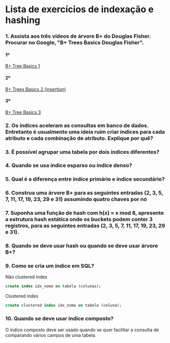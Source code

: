 # Lista de exercícios de indexação e hashing
### 1. Assista aos três vídeos de árvore B+ do Douglas Fisher. Procurar no Google, "B+ Trees Basics Douglas Fisher".
#### 1º 
[B+ Tree Basics 1](https://www.youtube.com/watch?v=CYKRMz8yzVU)
#### 2º
[B+ Trees Basics 2 (insertion)](https://www.youtube.com/watch?v=_nY8yR6iqx4)
#### 3º
[B+ Tree Basics 3](https://www.youtube.com/watch?v=UuncWF0Kuhw)

### 2. Os índices aceleram as consultas em banco de dados. Entretanto é usualmente uma ideia ruim criar índices para cada atributo e cada combinação de atributo. Explique por quê?



### 3. É possível agrupar uma tabela por dois índices diferentes?



### 4. Quando se usa índice esparso ou índice denso?


### 5. Qual é a diferença entre índice primário e índice secundário?



### 6. Construa uma árvore B+ para as seguintes entradas (2, 3, 5, 7, 11, 17, 19, 23, 29 e 31) assumindo quatro chaves por nó



### 7. Suponha uma função de hash com h(x) = x mod 8, apresente a estrutura hash estática onde os buckets podem conter 3 registros, para as seguintes entradas (2, 3, 5, 7, 11, 17, 19, 23, 29 e 31).



### 8. Quando se deve usar hash ou quando se deve usar árvore B+?



### 9. Como se cria um índice em SQL?
Não clustered index
```sql
create index idx_nome on tabela (colunas);
```
Clustered index
```sql
create clustered index idx_nome on tabela (coluna);
```

### 10. Quando se deve usar índice composto?

O índice composto deve ser usado quando se quer facilitar a consulta de comparando vários campos de uma tabela.

